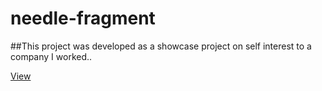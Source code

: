 # needle-fragment

##This project was developed as a showcase project on self interest to a company I worked..


[View](https://vigneshg1616.github.io/needle-fragment/)
